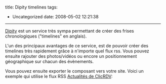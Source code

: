 title: Dipity timelines
tags:
  - Uncategorized
date: 2008-05-02 12:21:38
---

[Dipity](http://www.dipity.com) est un service très sympa permettant de créer des frises chronologiques ("timelines" en anglais).

L'un des principaux avantages de ce service, est de pouvoir créer des timelines très rapidement grâce à n'importe quel flux rss. Vous pouvez ensuite rajouter des photos/vidéos ou encore un positionnement géographique sur chacun des évènements.

Vous pouvez ensuite exporter le composant vers votre site. Voici un exemple qui utilise le flux RSS [Actualités de ClicRDV](http://clicrdv.com/rss): 